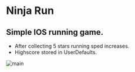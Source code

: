 
# Ninja Run

## Simple IOS running game.

* After collecting 5 stars running sped increases.
*  Highscore stored in UserDefaults.

![main](ninjarun.gif)
